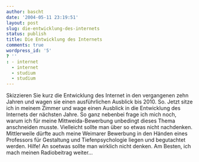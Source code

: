 ```yaml
---
author: bascht
date: '2004-05-11 23:19:51'
layout: post
slug: die-entwicklung-des-internets
status: publish
title: Die Entwicklung des Internets
comments: true
wordpress_id: '5'
? ''
: - internet
  - internet
  - studium
  - studium
---
```


Skizzieren Sie kurz die Entwicklung des Internet in den vergangenen
zehn Jahren und wagen sie einen ausführlichen Ausblick bis 2010.
So. Jetzt sitze ich in meinem Zimmer und wage einen Ausblick in die
Entwicklung des Internets der nächsten Jahre. So ganz nebenbei
frage ich mich noch, warum ich für meine Mittweida-Bewerbung
unbedingt dieses Thema anschneiden musste. Vielleicht sollte man
über so etwas nicht nachdenken. Mittlerweile dürfte auch meine
Weimarer Bewerbung in den Händen eines Professors für Gestaltung
und Tiefenpsychologie liegen und begutachtet werden. Hilfe! An
soetwas sollte man wirklich nicht denken. Am Besten, ich mach
meinen Radiobeitrag weiter...


